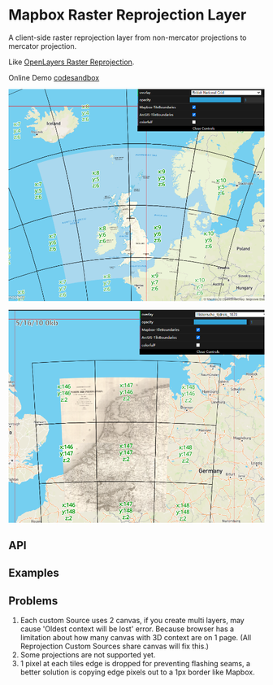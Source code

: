 # Mapbox Raster Reprojection Layer

A client-side raster reprojection layer from non-mercator projections to mercator projection.

Like [OpenLayers Raster Reprojection](https://openlayers.org/en/latest/examples/reprojection.html).

Online Demo [codesandbox](https://codesandbox.io/p/github/BranZhang/Mapbox-Raster-Reprojection-Layer/master?file=%2Fsrc%2Findex.js)

![](images/demo1.png)

![](images/demo2.png)

## API

## Examples

## Problems

1. Each custom Source uses 2 canvas, if you create multi layers, may cause 'Oldest context will be lost' error. Because browser has a limitation about how many canvas with 3D context are on 1 page. (All Reprojection Custom Sources share canvas will fix this.)
2. Some projections are not supported yet.
3. 1 pixel at each tiles edge is dropped for preventing flashing seams, a better solution is copying edge pixels out to a 1px border like Mapbox.